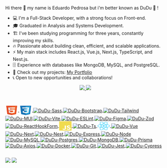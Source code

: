  Hi there 👋 my name is Eduardo Pedrosa but i'm better known as DuDu 🚀 ! 

- 💻 I'm a Full-Stack Developer, with a strong focus on Front-end.
- 🎓 Graduated in Analysis and Systems Development.
- 🏗️ I've been studying programming for three years, constantly improving my skills.
- 🔥 Passionate about building clean, efficient, and scalable applications.
- ⚡ My main stack includes React.js, Vue.js, Next.js, TypeScript, and Nest.js.
- 🗄️ Experience with databases like MongoDB, MySQL, and PostgreSQL.
- 📂 Check out my projects: [My Portfolio](https://new-portfolio-eight-liard.vercel.app/)
- 📞 Open to new opportunities and collaborations!

 <div align="center">
  <a href="https://github.com/DuDupedrosa">
  <img height="180em" src="https://github-readme-stats.vercel.app/api?username=DuDupedrosa&show_icons=true&theme=dark&include_all_commits=true&count_private=true"/>
  <img height="180em" src="https://github-readme-stats.vercel.app/api/top-langs/?username=DuDupedrosa&layout=compact&langs_count=7&theme=dark"/>
</div>

##

<div style="display: inline_block"><br>
  <!-- Front-end -->
  <img align="center" alt="DuDu-HTML" height="30" width="40" src="https://raw.githubusercontent.com/devicons/devicon/master/icons/html5/html5-original.svg">
  <img align="center" alt="DuDu-CSS" height="30" width="40" src="https://raw.githubusercontent.com/devicons/devicon/master/icons/css3/css3-original.svg">
  <img align="center" alt="DuDu-Sass" height="30" width="40" src="https://cdn.jsdelivr.net/gh/devicons/devicon/icons/sass/sass-original.svg">
  <img align="center" alt="DuDu-Bootstrap" height="30" width="40" src="https://cdn.jsdelivr.net/gh/devicons/devicon/icons/bootstrap/bootstrap-original.svg">
  <img align="center" alt="DuDu-Tailwind" height="30" width="40" src="https://upload.wikimedia.org/wikipedia/commons/d/d5/Tailwind_CSS_Logo.svg">
  <img align="center" alt="DuDu-MUI" height="30" width="40" src="https://cdn.jsdelivr.net/gh/devicons/devicon/icons/materialui/materialui-original.svg">
  <img align="center" alt="DuDu-Vite" height="30" width="40" src="https://cdn.jsdelivr.net/gh/devicons/devicon/icons/vite/vite-original.svg">
  <!-- ESLint -->
  <img align="center" alt="DuDu-ESLint" height="30" width="40" src="https://cdn.jsdelivr.net/gh/devicons/devicon/icons/eslint/eslint-original.svg">
  <!-- Figma -->
  <img align="center" alt="DuDu-Figma" height="30" width="40" src="https://cdn.jsdelivr.net/gh/devicons/devicon/icons/figma/figma-original.svg">
<img align="center" alt="DuDu-Zod" height="30" width="40" src="https://avatars.githubusercontent.com/u/67643959?s=200&v=4">
<img align="center" alt="DuDu-ReactHookForm" height="30" width="40" src="https://avatars.githubusercontent.com/u/53986236?s=200&v=4">

  
  <!-- JavaScript / TypeScript -->
  <img align="center" alt="DuDu-Js" height="30" width="40" src="https://raw.githubusercontent.com/devicons/devicon/master/icons/javascript/javascript-plain.svg">
  <img align="center" alt="DuDu-Ts" height="30" width="40" src="https://cdn.jsdelivr.net/gh/devicons/devicon/icons/typescript/typescript-original.svg">
  
  <!-- Frameworks / Libraries -->
  <img align="center" alt="DuDu-React" height="30" width="40" src="https://raw.githubusercontent.com/devicons/devicon/master/icons/react/react-original.svg">
  <img align="center" alt="DuDu-Vue" height="30" width="40" src="https://cdn.jsdelivr.net/gh/devicons/devicon/icons/vuejs/vuejs-original.svg">
  <img align="center" alt="DuDu-Next" height="30" width="40" src="https://cdn.jsdelivr.net/gh/devicons/devicon/icons/nextjs/nextjs-original-wordmark.svg">
  <img align="center" alt="DuDu-Nest" height="30" width="40" src="https://upload.wikimedia.org/wikipedia/commons/a/a8/NestJS.svg">
  <img align="center" alt="DuDu-Express" height="30" width="40" src="https://cdn.jsdelivr.net/gh/devicons/devicon/icons/express/express-original.svg">
  
  <!-- Back-end / Databases -->
  <img align="center" alt="DuDu-Node" height="30" width="40" src="https://cdn.jsdelivr.net/gh/devicons/devicon/icons/nodejs/nodejs-original.svg">
  <img align="center" alt="DuDu-MySQL" height="30" width="40" src="https://cdn.jsdelivr.net/gh/devicons/devicon/icons/mysql/mysql-original.svg">
  <img align="center" alt="DuDu-Postgres" height="30" width="40" src="https://cdn.jsdelivr.net/gh/devicons/devicon/icons/postgresql/postgresql-original.svg">
  <img align="center" alt="DuDu-MongoDB" height="30" width="40" src="https://cdn.jsdelivr.net/gh/devicons/devicon/icons/mongodb/mongodb-original.svg">
  <img align="center" alt="DuDu-Prisma" height="30" width="40" src="https://avatars.githubusercontent.com/u/17219288?s=200&v=4">

  <!-- APIs / Ferramentas -->
  <img align="center" alt="DuDu-Axios" height="30" width="40" src="https://axios-http.com/assets/logo.svg">
  <img align="center" alt="DuDu-Docker" height="30" width="40" src="https://cdn.jsdelivr.net/gh/devicons/devicon/icons/docker/docker-original.svg">
  <img align="center" alt="DuDu-Git" height="30" width="40" src="https://cdn.jsdelivr.net/gh/devicons/devicon/icons/git/git-original.svg">
  
  <!-- Testes -->
  <img align="center" alt="DuDu-Jest" height="30" width="40" src="https://cdn.jsdelivr.net/gh/devicons/devicon/icons/jest/jest-plain.svg">
  <img align="center" alt="DuDu-Cypress" height="30" width="40" src="https://cdn.jsdelivr.net/gh/devicons/devicon/icons/cypressio/cypressio-original.svg">

</div>



##

<div> <a href="https://www.linkedin.com/in/eduardo-pedrosa-946787259/" target="_blank">
<img src="https://img.shields.io/badge/-LinkedIn-%230077B5?style=for-the-badge&logo=linkedin&logoColor=white"></a> 
<a href="mailto:eduardobaptista66@gmail.com" target="_blank"><img src="https://img.shields.io/badge/-Gmail-%23333?style=for-the-badge&logo=gmail&logoColor=white"></a> 
</div>

